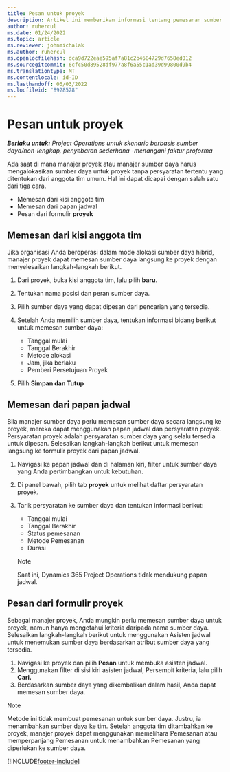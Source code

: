 ```yaml
---
title: Pesan untuk proyek
description: Artikel ini memberikan informasi tentang pemesanan sumber daya ke proyek.
author: ruhercul
ms.date: 01/24/2022
ms.topic: article
ms.reviewer: johnmichalak
ms.author: ruhercul
ms.openlocfilehash: dca9d722eae595af7a81c2b4684729d7658ed012
ms.sourcegitcommit: 6cfc50d89528df977a8f6a55c1ad39d99800d9b4
ms.translationtype: MT
ms.contentlocale: id-ID
ms.lasthandoff: 06/03/2022
ms.locfileid: "8928528"
---
```

# <a name="book-to-a-project"></a>Pesan untuk proyek

_**Berlaku untuk:** Project Operations untuk skenario berbasis sumber daya/non-lengkap, penyebaran sederhana -menangani faktur proforma_

Ada saat di mana manajer proyek atau manajer sumber daya harus mengalokasikan sumber daya untuk proyek tanpa persyaratan tertentu yang ditentukan dari anggota tim umum. Hal ini dapat dicapai dengan salah satu dari tiga cara.

- Memesan dari kisi anggota tim
- Memesan dari papan jadwal
- Pesan dari formulir **proyek**

## <a name="book-from-the-team-member-grid"></a>Memesan dari kisi anggota tim

Jika organisasi Anda beroperasi dalam mode alokasi sumber daya hibrid, manajer proyek dapat memesan sumber daya langsung ke proyek dengan menyelesaikan langkah-langkah berikut.

1. Dari proyek, buka kisi anggota tim, lalu pilih **baru**.
2. Tentukan nama posisi dan peran sumber daya.
3. Pilih sumber daya yang dapat dipesan dari pencarian yang tersedia.
4. Setelah Anda memilih sumber daya, tentukan informasi bidang berikut untuk memesan sumber daya:

    - Tanggal mulai
    - Tanggal Berakhir
    - Metode alokasi
    - Jam, jika berlaku
    - Pemberi Persetujuan Proyek

6. Pilih **Simpan dan Tutup**

## <a name="book-from-the-schedule-board"></a>Memesan dari papan jadwal

Bila manajer sumber daya perlu memesan sumber daya secara langsung ke proyek, mereka dapat menggunakan papan jadwal dan persyaratan proyek. Persyaratan proyek adalah persyaratan sumber daya yang selalu tersedia untuk dipesan. Selesaikan langkah-langkah berikut untuk memesan langsung ke formulir proyek dari papan jadwal.

1. Navigasi ke papan jadwal dan di halaman kiri, filter untuk sumber daya yang Anda pertimbangkan untuk kebutuhan.
2. Di panel bawah, pilih tab **proyek** untuk melihat daftar persyaratan proyek.
3. Tarik persyaratan ke sumber daya dan tentukan informasi berikut:

    - Tanggal mulai
    - Tanggal Berakhir
    - Status pemesanan
    - Metode Pemesanan
    - Durasi
   
   > [!NOTE]
   > Saat ini, Dynamics 365 Project Operations tidak mendukung papan jadwal.   

## <a name="book-from-the-project-form"></a>Pesan dari formulir proyek

Sebagai manajer proyek, Anda mungkin perlu memesan sumber daya untuk proyek, namun hanya mengetahui kriteria daripada nama sumber daya. Selesaikan langkah-langkah berikut untuk menggunakan Asisten jadwal untuk menemukan sumber daya berdasarkan atribut sumber daya yang tersedia. 

1. Navigasi ke proyek dan pilih **Pesan** untuk membuka asisten jadwal.
2. Menggunakan filter di sisi kiri asisten jadwal, Persempit kriteria, lalu pilih **Cari.**
3. Berdasarkan sumber daya yang dikembalikan dalam hasil, Anda dapat memesan sumber daya.

> [!NOTE]
> Metode ini tidak membuat pemesanan untuk sumber daya. Justru, ia menambahkan sumber daya ke tim. Setelah anggota tim ditambahkan ke proyek, manajer proyek dapat menggunakan memelihara Pemesanan atau memperpanjang Pemesanan untuk menambahkan Pemesanan yang diperlukan ke sumber daya.


[!INCLUDE[footer-include](../includes/footer-banner.md)]

